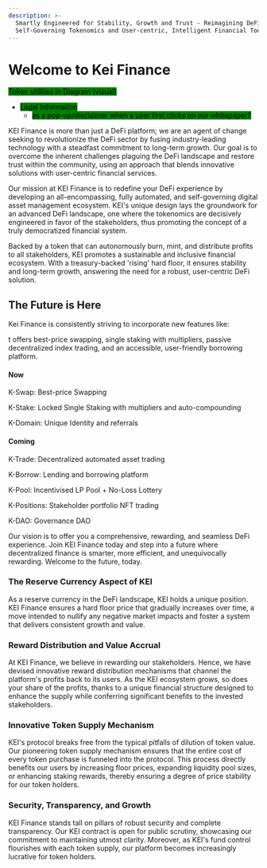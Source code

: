 ```yaml
---
description: >-
  Smartly Engineered for Stability, Growth and Trust - Reimagining DeFi with
  Self-Governing Tokenomics and User-centric, Intelligent Financial Tools.
---
```


# Welcome to Kei Finance

<mark style="background-color:green;">Token utilities in Diagram (visual)</mark>

* <mark style="background-color:green;">Legal Information</mark>
  * <mark style="background-color:green;">as a pop-up/disclaimer when a user first clicks on our whitepaper?</mark>

KEI Finance is more than just a DeFi platform; we are an agent of change seeking to revolutionize the DeFi sector by fusing industry-leading technology with a steadfast commitment to long-term growth. Our goal is to overcome the inherent challenges plaguing the DeFi landscape and restore trust within the community, using an approach that blends innovative solutions with user-centric financial services.

Our mission at KEI Finance is to redefine your DeFi experience by developing an all-encompassing, fully automated, and self-governing digital asset management ecosystem. KEI's unique design lays the groundwork for an advanced DeFi landscape, one where the tokenomics are decisively engineered in favor of the stakeholders, thus promoting the concept of a truly democratized financial system.

Backed by a token that can autonomously burn, mint, and distribute profits to all stakeholders, KEI promotes a sustainable and inclusive financial ecosystem. With a treasury-backed 'rising' hard floor, it ensures stability and long-term growth, answering the need for a robust, user-centric DeFi solution.

## **The Future is Here**

Kei Finance is consistently striving to incorporate new features like:

t offers best-price swapping, single staking with multipliers, passive decentralized index trading, and an accessible, user-friendly borrowing platform.

#### Now

K-Swap: Best-price Swapping

K-Stake: Locked Single Staking with multipliers and auto-compounding

K-Domain: Unique Identity and referrals

#### Coming

K-Trade: Decentralized automated asset trading

K-Borrow: Lending and borrowing platform

K-Pool: Incentivised LP Pool + No-Loss Lottery

K-Positions: Stakeholder portfolio NFT trading

K-DAO: Governance DAO

Our vision is to offer you a comprehensive, rewarding, and seamless DeFi experience. Join KEI Finance today and step into a future where decentralized finance is smarter, more efficient, and unequivocally rewarding. Welcome to the future, today.

### **The Reserve Currency Aspect of KEI**

As a reserve currency in the DeFi landscape, KEI holds a unique position. KEI Finance ensures a hard floor price that gradually increases over time, a move intended to nullify any negative market impacts and foster a system that delivers consistent growth and value.

### **Reward Distribution and Value Accrual**

At KEI Finance, we believe in rewarding our stakeholders. Hence, we have devised innovative reward distribution mechanisms that channel the platform's profits back to its users. As the KEI ecosystem grows, so does your share of the profits, thanks to a unique financial structure designed to enhance the supply while conferring significant benefits to the invested stakeholders.

### **Innovative Token Supply Mechanism**

KEI's protocol breaks free from the typical pitfalls of dilution of token value. Our pioneering token supply mechanism ensures that the entire cost of every token purchase is funneled into the protocol. This process directly benefits our users by increasing floor prices, expanding liquidity pool sizes, or enhancing staking rewards, thereby ensuring a degree of price stability for our token holders.

### **Security, Transparency, and Growth**

KEI Finance stands tall on pillars of robust security and complete transparency. Our KEI contract is open for public scrutiny, showcasing our commitment to maintaining utmost clarity. Moreover, as KEI's fund control flourishes with each token supply, our platform becomes increasingly lucrative for token holders.


